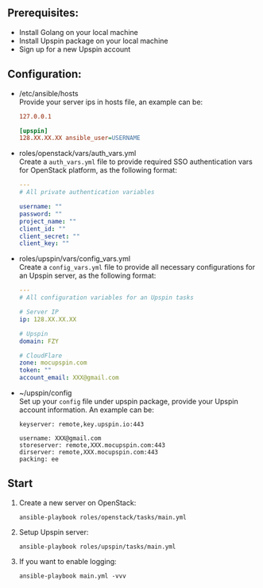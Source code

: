 ## Prerequisites:
* Install Golang on your local machine
* Install Upspin package on your local machine
* Sign up for a new Upspin account

## Configuration:
* /etc/ansible/hosts   
Provide your server ips in hosts file, an example can be:
    ```ini
    127.0.0.1

    [upspin]
    128.XX.XX.XX ansible_user=USERNAME
    ```
* roles/openstack/vars/auth_vars.yml   
Create a `auth_vars.yml` file to provide required SSO authentication vars for OpenStack platform, as the following format:
    ```yml
    ---
    # All private authentication variables

    username: ""
    password: ""
    project_name: ""
    client_id: ""
    client_secret: ""
    client_key: ""
    ```
* roles/upspin/vars/config_vars.yml   
Create a `config_vars.yml` file to provide all necessary configurations for an Upspin server, as the following format:
    ```yml
    ---
    # All configuration variables for an Upspin tasks

    # Server IP
    ip: 128.XX.XX.XX

    # Upspin
    domain: FZY

    # CloudFlare
    zone: mocupspin.com
    token: ""
    account_email: XXX@gmail.com
    ```
* ~/upspin/config   
Set up your `config` file under upspin package, provide your Upspin account information. An example can be:
    ```
    keyserver: remote,key.upspin.io:443

    username: XXX@gmail.com
    storeserver: remote,XXX.mocupspin.com:443
    dirserver: remote,XXX.mocupspin.com:443
    packing: ee
    ```

## Start
1. Create a new server on OpenStack:
    ```
    ansible-playbook roles/openstack/tasks/main.yml
    ```
2. Setup Upspin server:
    ```
    ansible-playbook roles/upspin/tasks/main.yml
    ```
3. If you want to enable logging:
    ```
    ansible-playbook main.yml -vvv
    ```